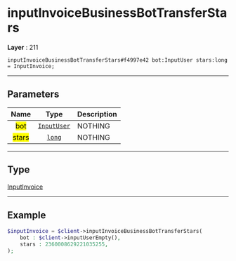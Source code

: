 # inputInvoiceBusinessBotTransferStars

**Layer** : 211

```tl
inputInvoiceBusinessBotTransferStars#f4997e42 bot:InputUser stars:long = InputInvoice;
```

---

## Parameters

| Name | Type | Description |
| :---: | :---: | :--- |
| <mark>bot</mark> | [`InputUser`](type/InputUser) | NOTHING |
| <mark>stars</mark> | [`long`](type/long) | NOTHING |

---

## Type

[InputInvoice](type/InputInvoice)

---

## Example

```php
$inputInvoice = $client->inputInvoiceBusinessBotTransferStars(
	bot : $client->inputUserEmpty(),
	stars : 2360008629221035255,
);
```